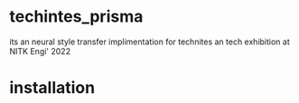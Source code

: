 # techintes_prisma

its an neural style transfer implimentation for technites an tech exhibition at NITK Engi' 2022

# installation


